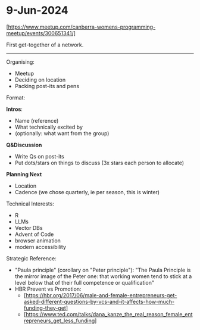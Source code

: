 # 9-Jun-2024

[https://www.meetup.com/canberra-womens-programming-meetup/events/300651341/]

First get-together of a network.

---

 Organising:

 * Meetup
 * Deciding on location
 * Packing post-its and pens

Format:

**Intros**: 

* Name (reference)
* What technically excited by
* (optionally: what want from the group)

**Q&Discussion**

* Write Qs on post-its
* Put dots/stars on things to discuss (3x stars each person to allocate)

**Planning Next**

* Location
* Cadence (we chose quarterly, ie per season, this is winter)


Technical Interests:

* R
* LLMs
* Vector DBs
* Advent of Code
* browser animation
* modern accessibility

Strategic Reference:

* "Paula principle" (corollary on "Peter principle"): "The Paula Principle is the mirror image of the Peter one: that working women tend to stick at a level below that of their full competence or qualification"
* HBR Prevent vs Promotion:
  * [https://hbr.org/2017/06/male-and-female-entrepreneurs-get-asked-different-questions-by-vcs-and-it-affects-how-much-funding-they-get]
  * [https://www.ted.com/talks/dana_kanze_the_real_reason_female_entrepreneurs_get_less_funding]
